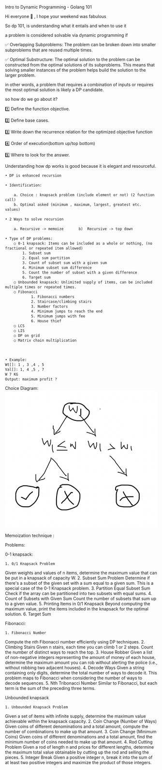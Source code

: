     
Intro to Dynamic Programming - Golang 101

Hi everyone 🤗 , I hope your weekend was fabulous 

So dp 101, is understanding what it entails and when to use it

a problem is considered solvable via dynamic programming if

✅ Overlapping Subproblems: The problem can be broken down into smaller subproblems that are reused multiple times.

✅ Optimal Substructure: The optimal solution to the problem can be constructed from the optimal solutions of its subproblems. This means that solving smaller instances of the problem helps build the solution to the larger problem.

in other words, a problem that requires a combination of inputs or requires the most optimal solution is likely a DP candidate.

so how do we go about it?

1️⃣ Define the function objective.

2️⃣ Define base cases.

3️⃣ Write down the recurrence relation for the optimized objective function

4️⃣ Order of execution(bottom up/top bottom)

5️⃣ Where to look for the answer.

Understanding how dp works is good because it is elegant and resourceful.
    

    
    • DP is enhanced recursion

    • Identification:

        a. Choice : knapsack problem (include element or not) (2 function call)
        b. Optimal asked (minimum , maximum, largest, greatest etc. values)

    • 2 Ways to solve recursion
    
        a. Recursive -> memoize       b)  Recursive -> top down

    • Type of DP problems:
        ○ 0-1 knapsack: Items can be included as a whole or nothing, (no fractional or repeated item allowed)
            1. Subset sum
            2. Equal sum partition
            3. Count of subset sum with a given sum
            4. Minimum subset sum difference
            5. Count the number of subset with a given difference
            6. Target sum
        ○ Unbounded knapsack: Unlimited supply of items, can be included multiple times or repeated times.
        ○ Fibonacci
                1. Fibonacci numbers
                2. Staircase/climbing stairs
                3. Number factors
                4. Minimum jumps to reach the end
                5. Minimum jumps with fee
                6. House thief
        ○ LCS
        ○ LIS
        ○ DP on grid
        ○ Matrix chain multiplication



    • Example:
    Wt[]: 1 , 3 ,4 , 5
    Val[]: 1, 4 ,5 , 7
    W 7 KG
    Output: maximum profit ?




Choice Diagram:
    ![alt text](image.png)





Memoization technique :
    
    
    
Problems:

0-1 knapsack:

    1. 0/1 Knapsack Problem
Given weights and values of n items, determine the maximum value that can be put in a knapsack of capacity W. 
    2. Subset Sum Problem
Determine if there's a subset of the given set with a sum equal to a given sum. This is a special case of the 0-1 Knapsack problem.
    3. Partition Equal Subset Sum
Check if the array can be partitioned into two subsets with equal sums.
    4. Count of Subsets with Given Sum
Count the number of subsets that sum up to a given value.
    5. Printing Items in 0/1 Knapsack
Beyond computing the maximum value, print the items included in the knapsack for the optimal solution.
    6. Target Sum


Fibonacci:

    1. Fibonacci Number
Compute the nth Fibonacci number efficiently using DP techniques. 
    2. Climbing Stairs
Given n stairs, each time you can climb 1 or 2 steps. Count the number of distinct ways to reach the top.
    3. House Robber
Given a list of non-negative integers representing the amount of money of each house, determine the maximum amount you can rob without alerting the police (i.e., without robbing two adjacent houses).
    4. Decode Ways
Given a string containing only digits, determine the total number of ways to decode it. This problem maps to Fibonacci when considering the number of ways to decode sequences.
    5. Nth Tribonacci Number
Similar to Fibonacci, but each term is the sum of the preceding three terms.


Unbounded knapsack

    1. Unbounded Knapsack Problem
Given a set of items with infinite supply, determine the maximum value achievable within the knapsack capacity. 
    2. Coin Change (Number of Ways)
Given coins of different denominations and a total amount, compute the number of combinations to make up that amount.
    3. Coin Change (Minimum Coins)
Given coins of different denominations and a total amount, find the minimum number of coins needed to make up that amount.
    4. Rod Cutting Problem
Given a rod of length n and prices for different lengths, determine the maximum total value obtainable by cutting up the rod and selling the pieces.
    5. Integer Break
Given a positive integer n, break it into the sum of at least two positive integers and maximize the product of those integers.